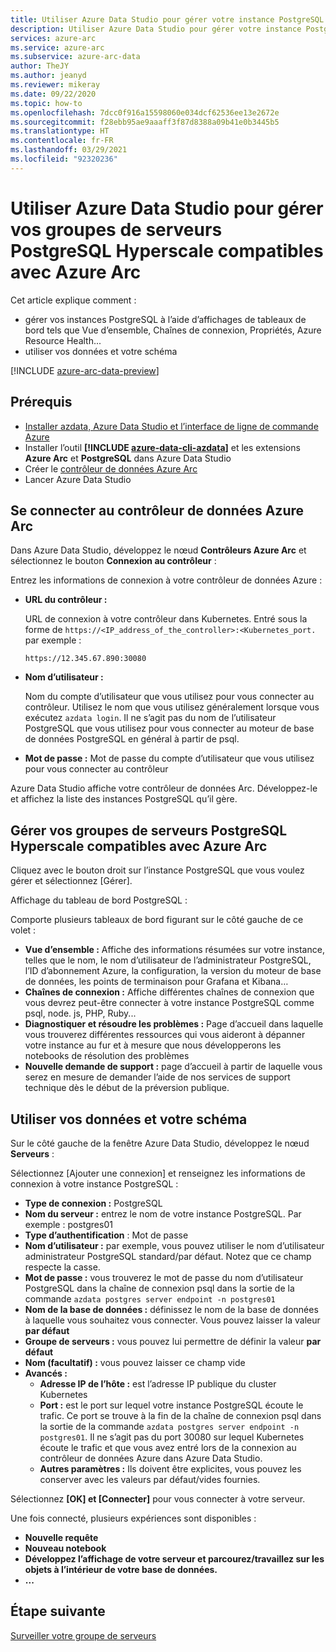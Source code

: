 ```yaml
---
title: Utiliser Azure Data Studio pour gérer votre instance PostgreSQL
description: Utiliser Azure Data Studio pour gérer votre instance PostgreSQL
services: azure-arc
ms.service: azure-arc
ms.subservice: azure-arc-data
author: TheJY
ms.author: jeanyd
ms.reviewer: mikeray
ms.date: 09/22/2020
ms.topic: how-to
ms.openlocfilehash: 7dcc0f916a15598060e034dcf62536ee13e2672e
ms.sourcegitcommit: f28ebb95ae9aaaff3f87d8388a09b41e0b3445b5
ms.translationtype: HT
ms.contentlocale: fr-FR
ms.lasthandoff: 03/29/2021
ms.locfileid: "92320236"
---
```

# <a name="use-azure-data-studio-to-manage-your-azure-arc-enabled-postgresql-hyperscale-server-group"></a>Utiliser Azure Data Studio pour gérer vos groupes de serveurs PostgreSQL Hyperscale compatibles avec Azure Arc


Cet article explique comment :
- gérer vos instances PostgreSQL à l’aide d’affichages de tableaux de bord tels que Vue d’ensemble, Chaînes de connexion, Propriétés, Azure Resource Health...
- utiliser vos données et votre schéma

[!INCLUDE [azure-arc-data-preview](../../../includes/azure-arc-data-preview.md)]

## <a name="prerequisites"></a>Prérequis

- [Installer azdata, Azure Data Studio et l’interface de ligne de commande Azure](install-client-tools.md)
- Installer l’outil **[!INCLUDE [azure-data-cli-azdata](../../../includes/azure-data-cli-azdata.md)]** et les extensions **Azure Arc** et **PostgreSQL** dans Azure Data Studio
- Créer le [contrôleur de données Azure Arc](create-data-controller-using-azdata.md)
- Lancer Azure Data Studio

## <a name="connect-to-the-azure-arc-data-controller"></a>Se connecter au contrôleur de données Azure Arc

Dans Azure Data Studio, développez le nœud **Contrôleurs Azure Arc** et sélectionnez le bouton **Connexion au contrôleur** :

Entrez les informations de connexion à votre contrôleur de données Azure :

- **URL du contrôleur :**

    URL de connexion à votre contrôleur dans Kubernetes. Entré sous la forme de `https://<IP_address_of_the_controller>:<Kubernetes_port.` par exemple :

    ```console
    https://12.345.67.890:30080
    ```
- **Nom d’utilisateur :**

    Nom du compte d’utilisateur que vous utilisez pour vous connecter au contrôleur. Utilisez le nom que vous utilisez généralement lorsque vous exécutez `azdata login`. Il ne s’agit pas du nom de l’utilisateur PostgreSQL que vous utilisez pour vous connecter au moteur de base de données PostgreSQL en général à partir de psql.
- **Mot de passe :** Mot de passe du compte d’utilisateur que vous utilisez pour vous connecter au contrôleur


Azure Data Studio affiche votre contrôleur de données Arc. Développez-le et affichez la liste des instances PostgreSQL qu’il gère.

## <a name="manage-your-azure-arc-enabled-postgresql-hyperscale-server-groups"></a>Gérer vos groupes de serveurs PostgreSQL Hyperscale compatibles avec Azure Arc

Cliquez avec le bouton droit sur l’instance PostgreSQL que vous voulez gérer et sélectionnez [Gérer].

Affichage du tableau de bord PostgreSQL :

Comporte plusieurs tableaux de bord figurant sur le côté gauche de ce volet :

- **Vue d’ensemble :** Affiche des informations résumées sur votre instance, telles que le nom, le nom d’utilisateur de l’administrateur PostgreSQL, l’ID d’abonnement Azure, la configuration, la version du moteur de base de données, les points de terminaison pour Grafana et Kibana…
- **Chaînes de connexion :** Affiche différentes chaînes de connexion que vous devrez peut-être connecter à votre instance PostgreSQL comme psql, node. js, PHP, Ruby...
- **Diagnostiquer et résoudre les problèmes :** Page d’accueil dans laquelle vous trouverez différentes ressources qui vous aideront à dépanner votre instance au fur et à mesure que nous développerons les notebooks de résolution des problèmes
- **Nouvelle demande de support :** page d’accueil à partir de laquelle vous serez en mesure de demander l’aide de nos services de support technique dès le début de la préversion publique.

## <a name="work-with-your-data-and-schema"></a>Utiliser vos données et votre schéma

Sur le côté gauche de la fenêtre Azure Data Studio, développez le nœud **Serveurs** :

Sélectionnez [Ajouter une connexion] et renseignez les informations de connexion à votre instance PostgreSQL :
- **Type de connexion :** PostgreSQL
- **Nom du serveur :** entrez le nom de votre instance PostgreSQL. Par exemple : postgres01
- **Type d’authentification** : Mot de passe
- **Nom d’utilisateur :** par exemple, vous pouvez utiliser le nom d’utilisateur administrateur PostgreSQL standard/par défaut. Notez que ce champ respecte la casse.
- **Mot de passe :** vous trouverez le mot de passe du nom d’utilisateur PostgreSQL dans la chaîne de connexion psql dans la sortie de la commande `azdata postgres server endpoint -n postgres01`
- **Nom de la base de données :** définissez le nom de la base de données à laquelle vous souhaitez vous connecter. Vous pouvez laisser la valeur __par défaut__
- **Groupe de serveurs :** vous pouvez lui permettre de définir la valeur __par défaut__
- **Nom (facultatif) :** vous pouvez laisser ce champ vide
- **Avancés :**
    - **Adresse IP de l’hôte :** est l’adresse IP publique du cluster Kubernetes
    - **Port :** est le port sur lequel votre instance PostgreSQL écoute le trafic. Ce port se trouve à la fin de la chaîne de connexion psql dans la sortie de la commande `azdata postgres server endpoint -n postgres01`. Il ne s’agit pas du port 30080 sur lequel Kubernetes écoute le trafic et que vous avez entré lors de la connexion au contrôleur de données Azure dans Azure Data Studio.
    - **Autres paramètres :** Ils doivent être explicites, vous pouvez les conserver avec les valeurs par défaut/vides fournies.

Sélectionnez **[OK] et [Connecter]** pour vous connecter à votre serveur.

Une fois connecté, plusieurs expériences sont disponibles :
- **Nouvelle requête**
- **Nouveau notebook**
- **Développez l’affichage de votre serveur et parcourez/travaillez sur les objets à l’intérieur de votre base de données.**
- **...**

## <a name="next-step"></a>Étape suivante
[Surveiller votre groupe de serveurs](monitor-grafana-kibana.md)
